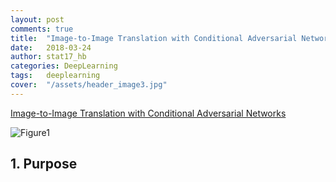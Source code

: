 ```yaml
---
layout: post
comments: true
title:  "Image-to-Image Translation with Conditional Adversarial Networks"
date:   2018-03-24
author: stat17_hb
categories: DeepLearning
tags:	deeplearning
cover:  "/assets/header_image3.jpg"
---
```


[Image-to-Image Translation with Conditional Adversarial Networks][article]

![Figure1]("/assets/pix2pix/figure1.png")


## 1. Purpose

[article]: https://phillipi.github.io/pix2pix/